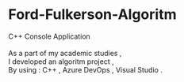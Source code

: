 # Ford-Fulkerson-Algoritm <br/>
C++ Console Application <br/>
<br/>
As a part of my academic studies , <br/>
I developed an algoritm project , <br/>
By using : C++ , Azure DevOps , Visual Studio . <br/>
